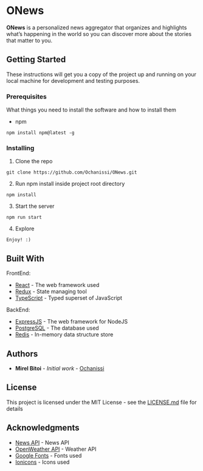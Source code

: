 # ONews

**ONews** is a personalized news aggregator that organizes and highlights what’s happening in the world so you can discover more about the stories that matter to you.

## Getting Started

These instructions will get you a copy of the project up and running on your local machine for development and testing purposes.

### Prerequisites

What things you need to install the software and how to install them

- npm

```
npm install npm@latest -g
```

### Installing

1. Clone the repo

```
git clone https://github.com/Ochanissi/ONews.git
```

2. Run npm install inside project root directory

```
npm install
```

3. Start the server

```
npm run start
```

4. Explore

```
Enjoy! :)
```

## Built With

FrontEnd:

- [React](https://reactjs.org/docs/getting-started.html) - The web framework used
- [Redux](https://redux.js.org/introduction/getting-started) - State managing tool
- [TypeScript](https://www.typescriptlang.org/docs/home.html) - Typed superset of JavaScript

BackEnd:

- [ExpressJS](https://expressjs.com/) - The web framework for NodeJS
- [PostgreSQL](https://www.postgresql.org/docs/) - The database used
- [Redis](https://redis.io/documentation) - In-memory data structure store

## Authors

- **Mirel Bitoi** - _Initial work_ - [Ochanissi](https://github.com/Ochanissi)

## License

This project is licensed under the MIT License - see the [LICENSE.md](LICENSE.md) file for details

## Acknowledgments

- [News API](https://newsapi.org/) - News API
- [OpenWeather API](https://openweathermap.org/api) - Weather API
- [Google Fonts](https://fonts.google.com/) - Fonts used
- [Ionicons](https://ionicons.com/) - Icons used
